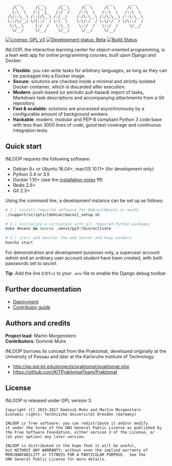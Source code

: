         ___       ___       ___       ___       ___       ___
       /\  \     /\__\     /\__\     /\  \     /\  \     /\  \
      _\:\  \   /:| _|_   /:/  /    /::\  \   /::\  \   /::\  \
     /\/::\__\ /::|/\__\ /:/__/    /:/\:\__\ /:/\:\__\ /::\:\__\
     \::/\/__/ \/|::/  / \:\  \    \:\/:/  / \:\/:/  / \/\::/  /
      \:\__\     |:/  /   \:\__\    \::/  /   \::/  /     \/__/
       \/__/     \/__/     \/__/     \/__/     \/__/

[![License: GPL v3](https://img.shields.io/badge/license-GPL%20v3-blue.svg)](http://www.gnu.org/licenses/gpl-3.0)
[![Development status: Beta](https://img.shields.io/badge/development%20status-beta-orange.svg)](#)
[![Build Status](https://travis-ci.org/st-tu-dresden/inloop.svg?branch=master)](https://travis-ci.org/st-tu-dresden/inloop)

INLOOP, the interactive learning center for object-oriented programming, is a lean web app for
online programming courses, built upon Django and Docker:

- **Flexible**: you can write tasks for arbitrary languages, as long as they can be packaged into a
  Docker image.
- **Secure**: solutions are checked inside a minimal and strictly isolated Docker container, which
  is discarded after execution.
- **Modern**: push-based (or periodic pull-based) import of tasks, Markdown task descriptions and
  accompanying attachments from a Git repository.
- **Fast & scalable**: solutions are processed asynchronously by a configurable amount of
  background workers.
- **Hackable**: modern, modular and PEP-8 compliant Python 3 code base with less than 3000 lines of
  code, good test coverage and continuous integration tests.


## Quick start

INLOOP requires the following software:

* Debian 8+ or Ubuntu 16.04+, macOS 10.11+ (for development only)
* Python 3.4 or 3.5
* Docker 1.10+ (see the [installation notes](docs/installation_notes.md) **!!!**)
* Redis 2.6+
* Git 2.3+

Using the command line, a development instance can be set up as follows:

```bash
# 1.) install required software for Debian/Ubuntu or macOS
./support/scripts/[debian|macos]_setup.sh

# 2.) initialize a virtualenv with all required Python packages
make devenv && source .venvs/py3*/bin/activate

# 3.) start and monitor the web server and huey workers
honcho start
```

For demonstration and development purposes only, a superuser account *admin* and an ordinary user
account *student* have been created, with both passwords set to *secret*.

**Tip**: Add the line `DJDT=1` to your `.env` file to enable the Django debug toolbar.


## Further documentation

* [Deployment](docs/deployment.md)
* [Contributor guide](CONTRIBUTING.md)


## Authors and credits

**Project lead**: Martin Morgenstern<br>
**Contributors**: Dominik Muhs

INLOOP borrows its concept from the Praktomat, developed originally at the
University of Passau and later at the Karlsruhe Institute of Technology:

* http://pp.ipd.kit.edu/projects/praktomat/praktomat.php
* https://github.com/KITPraktomatTeam/Praktomat


## License

INLOOP is released under GPL version 3.

    Copyright (C) 2015-2017 Dominik Muhs and Martin Morgenstern
    Economic rights: Technische Universität Dresden (Germany)

    INLOOP is free software: you can redistribute it and/or modify
    it under the terms of the GNU General Public License as published by
    the Free Software Foundation, either version 3 of the License, or
    (at your option) any later version.

    INLOOP is distributed in the hope that it will be useful,
    but WITHOUT ANY WARRANTY; without even the implied warranty of
    MERCHANTABILITY or FITNESS FOR A PARTICULAR PURPOSE.  See the
    GNU General Public License for more details.
